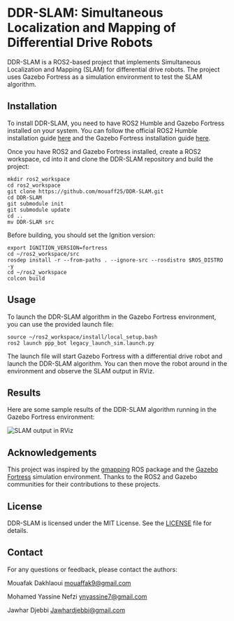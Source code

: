 # DDR-SLAM: Simultaneous Localization and Mapping of Differential Drive Robots

DDR-SLAM is a ROS2-based project that implements Simultaneous Localization and Mapping (SLAM) for differential drive robots. The project uses Gazebo Fortress as a simulation environment to test the SLAM algorithm.

## Installation

To install DDR-SLAM, you need to have ROS2 Humble and Gazebo Fortress installed on your system. You can follow the official ROS2 Humble installation guide [here](https://docs.ros.org/en/humble/Installation.html) and the Gazebo Fortress installation guide [here](https://gazebosim.org/docs/fortress/install).

Once you have ROS2 and Gazebo Fortress installed, create a ROS2 workspace, cd into it and clone the DDR-SLAM repository and build the project:

```
mkdir ros2_workspace
cd ros2_workspace
git clone https://github.com/mouaff25/DDR-SLAM.git
cd DDR-SLAM
git submodule init
git submodule update
cd ..
mv DDR-SLAM src
```

Before building, you should set the Ignition version:
```
export IGNITION_VERSION=fortress
cd ~/ros2_workspace/src
rosdep install -r --from-paths . --ignore-src --rosdistro $ROS_DISTRO -y
cd ~/ros2_workspace
colcon build
```

## Usage

To launch the DDR-SLAM algorithm in the Gazebo Fortress environment, you can use the provided launch file:

```
source ~/ros2_workspace/install/local_setup.bash
ros2 launch ppp_bot legacy_launch_sim.launch.py
```

The launch file will start Gazebo Fortress with a differential drive robot and launch the DDR-SLAM algorithm. You can then move the robot around in the environment and observe the SLAM output in RViz.

## Results

Here are some sample results of the DDR-SLAM algorithm running in the Gazebo Fortress environment:

![SLAM output in RViz](images/slam_output.png)

## Acknowledgements

This project was inspired by the [gmapping](http://wiki.ros.org/gmapping) ROS package and the [Gazebo Fortress](https://github.com/osrf/gazebo_ros_pkgs/tree/ros2/gazebo_ros_pkgs) simulation environment. Thanks to the ROS2 and Gazebo communities for their contributions to these projects.

## License

DDR-SLAM is licensed under the MIT License. See the [LICENSE](LICENSE) file for details.

## Contact

For any questions or feedback, please contact the authors:

Mouafak Dakhlaoui
mouaffak9@gmail.com

Mohamed Yassine Nefzi
ynyassine7@gmail.com

Jawhar Djebbi
Jawhardjebbi@gmail.com
